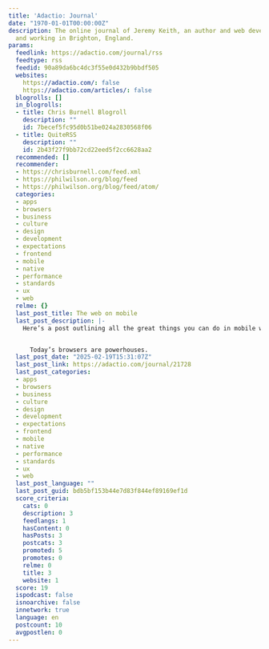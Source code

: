 ```yaml
---
title: 'Adactio: Journal'
date: "1970-01-01T00:00:00Z"
description: The online journal of Jeremy Keith, an author and web developer living
  and working in Brighton, England.
params:
  feedlink: https://adactio.com/journal/rss
  feedtype: rss
  feedid: 90a89da6bc4dc3f55e0d432b9bbdf505
  websites:
    https://adactio.com/: false
    https://adactio.com/articles/: false
  blogrolls: []
  in_blogrolls:
  - title: Chris Burnell Blogroll
    description: ""
    id: 7becef5fc95d0b51be024a2830568f06
  - title: QuiteRSS
    description: ""
    id: 2b43f27f9bb72cd22eed5f2cc6628aa2
  recommended: []
  recommender:
  - https://chrisburnell.com/feed.xml
  - https://philwilson.org/blog/feed
  - https://philwilson.org/blog/feed/atom/
  categories:
  - apps
  - browsers
  - business
  - culture
  - design
  - development
  - expectations
  - frontend
  - mobile
  - native
  - performance
  - standards
  - ux
  - web
  relme: {}
  last_post_title: The web on mobile
  last_post_description: |-
    Here’s a post outlining all the great things you can do in mobile web browsers today: Your App Should Have Been A Website (And Probably Your Game Too):


      Today’s browsers are powerhouses.
  last_post_date: "2025-02-19T15:31:07Z"
  last_post_link: https://adactio.com/journal/21728
  last_post_categories:
  - apps
  - browsers
  - business
  - culture
  - design
  - development
  - expectations
  - frontend
  - mobile
  - native
  - performance
  - standards
  - ux
  - web
  last_post_language: ""
  last_post_guid: bdb5bf153b44e7d83f844ef89169ef1d
  score_criteria:
    cats: 0
    description: 3
    feedlangs: 1
    hasContent: 0
    hasPosts: 3
    postcats: 3
    promoted: 5
    promotes: 0
    relme: 0
    title: 3
    website: 1
  score: 19
  ispodcast: false
  isnoarchive: false
  innetwork: true
  language: en
  postcount: 10
  avgpostlen: 0
---
```

